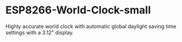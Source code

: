 # ESP8266-World-Clock-small
Highly accurate world clock with automatic global daylight saving time settings with a 3.12" display.
